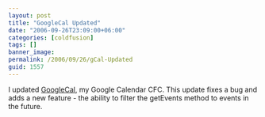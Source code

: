 ```yaml
---
layout: post
title: "GoogleCal Updated"
date: "2006-09-26T23:09:00+06:00"
categories: [coldfusion]
tags: []
banner_image: 
permalink: /2006/09/26/gCal-Updated
guid: 1557
---
```


I updated <a href="http://ray.camdenfamily.com/projects/googlecal">GoogleCal</a>, my Google Calendar CFC. This update fixes a bug and adds a new feature - the ability to filter the getEvents method to events in the future.